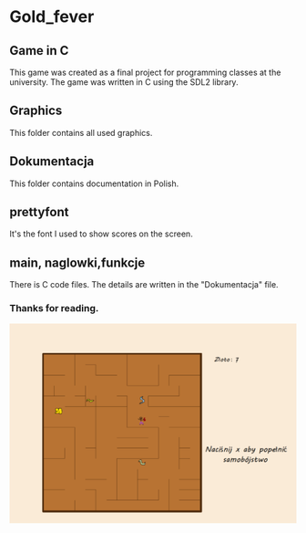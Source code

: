 # Gold_fever
## Game in C

This game was created as a final project for programming classes at the university.
The game was written in C using the SDL2 library.

## Graphics

This folder contains all used graphics.

## Dokumentacja

This folder contains documentation in Polish.

## prettyfont

It's the font I used to show scores on the screen.

## main, naglowki,funkcje

There is C code files.
The details are written in the "Dokumentacja" file.

### Thanks for reading.

![Screenshot](Graphics/gameplay.png)



